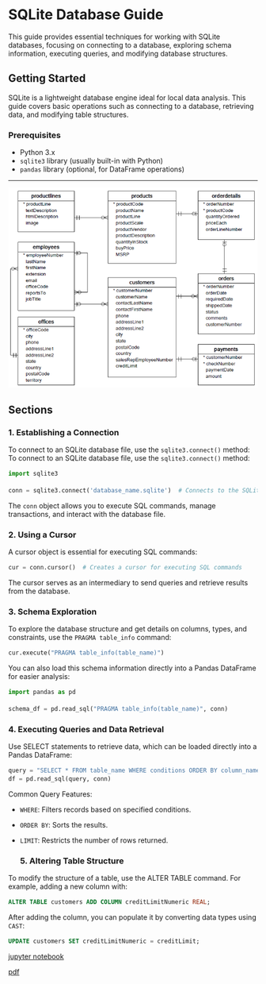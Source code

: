 # SQLite Database Guide

This guide provides essential techniques for working with SQLite databases, focusing on connecting to a database, exploring schema information, executing queries, and modifying database structures.

## Getting Started

SQLite is a lightweight database engine ideal for local data analysis. This guide covers basic operations such as connecting to a database, retrieving data, and modifying table structures.

### Prerequisites

- Python 3.x
- `sqlite3` library (usually built-in with Python)
- `pandas` library (optional, for DataFrame operations)

---

<img src = 'Database-Schema.png' alt= 'Database-Schema.png'>

## Sections

### 1. Establishing a Connection

To connect to an SQLite database file, use the `sqlite3.connect()` method:
To connect to an SQLite database file, use the `sqlite3.connect()` method:

```python
import sqlite3

conn = sqlite3.connect('database_name.sqlite')  # Connects to the SQLite database
```
The `conn` object allows you to execute SQL commands, manage transactions, and interact with the database file.
### 2. Using a Cursor
A cursor object is essential for executing SQL commands:
```python
cur = conn.cursor()  # Creates a cursor for executing SQL commands
```
The cursor serves as an intermediary to send queries and retrieve results from the database.

### 3. Schema Exploration
To explore the database structure and get details on columns, types, and constraints, use the `PRAGMA table_info` command:
``` python
cur.execute("PRAGMA table_info(table_name)")
```
You can also load this schema information directly into a Pandas DataFrame for easier analysis:
```python
import pandas as pd

schema_df = pd.read_sql("PRAGMA table_info(table_name)", conn)
```

### 4. Executing Queries and Data Retrieval
Use SELECT statements to retrieve data, which can be loaded directly into a Pandas DataFrame:
```python
query = "SELECT * FROM table_name WHERE conditions ORDER BY column_name LIMIT 10"
df = pd.read_sql(query, conn)
```
Common Query Features:
* `WHERE`: Filters records based on specified conditions.
* `ORDER BY`: Sorts the results.
* `LIMIT`: Restricts the number of rows returned.

  ### 5. Altering Table Structure
To modify the structure of a table, use the ALTER TABLE command. For example, adding a new column with:
```sql
ALTER TABLE customers ADD COLUMN creditLimitNumeric REAL;
```
After adding the column, you can populate it by converting data types using `CAST`:

```sql
UPDATE customers SET creditLimitNumeric = creditLimit;
```

[jupyter notebook](https://github.com/JohnNkakuyia/SQLite/blob/main/SQL.ipynb)  

[pdf](https://github.com/JohnNkakuyia/SQLite/blob/main/SQL_SELECT_notebook.oxps)


